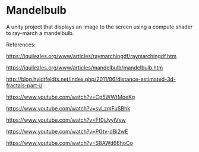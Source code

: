 # Mandelbulb
 
A unity project that displays an image to the screen using a compute shader to ray-march a mandelbulb.

References:

https://iquilezles.org/www/articles/raymarchingdf/raymarchingdf.htm

https://iquilezles.org/www/articles/mandelbulb/mandelbulb.htm

http://blog.hvidtfeldts.net/index.php/2011/06/distance-estimated-3d-fractals-part-i/

https://www.youtube.com/watch?v=Cp5WWtMoeKg

https://www.youtube.com/watch?v=svLzmFuSBhk

https://www.youtube.com/watch?v=Ff0jJyyiVyw

https://www.youtube.com/watch?v=PGtv-dBi2wE

https://www.youtube.com/watch?v=S8AWd66hoCo
